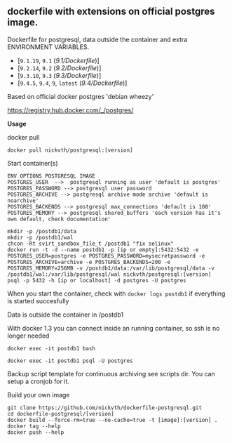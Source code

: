 ## dockerfile with extensions on official postgres image. 

Dockerfile for postgresql, data outside the container and extra ENVIRONMENT VARIABLES.

- [`9.1.19`, `9.1` (*9.1/Dockerfile*)]
- [`9.2.14`, `9.2` (*9.2/Dockerfile*)]
- [`9.3.10`, `9.3` (*9.3/Dockerfile*)]
- [`9.4.5`, `9.4`, `9`, `latest` (*9.4/Dockerfile*)]

Based on official docker postgres 'debian wheezy'

https://registry.hub.docker.com/_/postgres/

<b>Usage</b>

docker pull

```
docker pull nickvth/postgresql:[version]
```

Start container(s)

```
ENV OPTIONS POSTGRESQL IMAGE
POSTGRES_USER  -->  postgresql running as user 'default is postgres'
POSTGRES_PASSWORD --> postgresql user password
POSTGRES_ARCHIVE --> postgresql archive mode archive 'default is noarchive' 
POSTGRES_BACKENDS --> postgresql max_connections 'default is 100'
POSTGRES_MEMORY --> postgresql shared_buffers 'each version has it's own default, check documentation'

mkdir -p /postdb1/data
mkdir -p /postdb1/wal
chcon -Rt svirt_sandbox_file_t /postdb1 "fix selinux"
docker run -t -d --name postdb1 -p [ip or empty]:5432:5432 -e POSTGRES_USER=postgres -e POSTGRES_PASSWORD=mysecretpassword -e POSTGRES_ARCHIVE=archive -e POSTGRES_BACKENDS=200 -e POSTGRES_MEMORY=256MB -v /postdb1/data:/var/lib/postgresql/data -v /postdb1/wal:/var/lib/postgresql/wal nickvth/postgresql:[version]  
psql -p 5432 -h [ip or localhost] -d postgres -U postgres
```

When you start the container, check with ```docker logs postdb1``` if everything is started succesfully

Data is outside the container in /postdb1

With docker 1.3 you can connect inside an running container, so ssh is no longer needed

```
docker exec -it postdb1 bash

docker exec -it postdb1 psql -U postgres
```

Backup script template for continuous archiving see scripts dir. You can setup a cronjob for it.

Build your own image

```
git clone https://github.com/nickvth/dockerfile-postgresql.git
cd dockerfile-postgresql/[version]
docker build --force-rm=true --no-cache=true -t [image]:[version] .
docker tag --help
docker push --help
```
